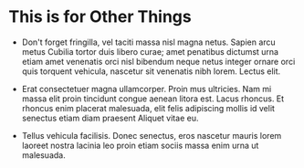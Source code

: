 # This is for Other Things

* Don't forget fringilla, vel taciti massa nisl magna netus. Sapien arcu metus Cubilia tortor duis libero curae; amet penatibus dictumst urna etiam amet venenatis orci nisl bibendum neque netus integer ornare orci quis torquent vehicula, nascetur sit venenatis nibh lorem. Lectus elit.

* Erat consectetuer magna ullamcorper. Proin mus ultricies. Nam mi massa elit proin tincidunt congue aenean litora est. Lacus rhoncus. Et rhoncus enim placerat malesuada, elit felis adipiscing mollis id velit senectus etiam diam praesent Aliquet vitae eu.

* Tellus vehicula facilisis. Donec senectus, eros nascetur mauris lorem laoreet nostra lacinia leo proin etiam sociis massa enim urna ut malesuada.